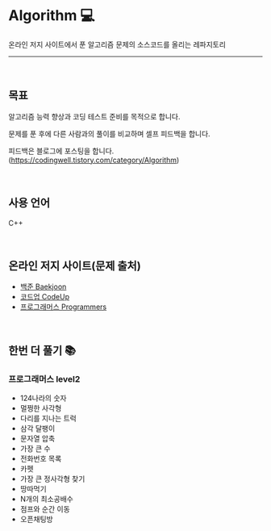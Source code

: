 # Algorithm 💻 
온라인 저지 사이트에서 푼 알고리즘 문제의 소스코드를 올리는 레파지토리

------------------------------------------------------------------------------------------------------

<br>

## 목표
알고리즘 능력 향상과 코딩 테스트 준비를 목적으로 합니다.

문제를 푼 후에 다른 사람과의 풀이를 비교하며 셀프 피드백을 합니다.

피드백은 블로그에 포스팅을 합니다.
(https://codingwell.tistory.com/category/Algorithm)

<br>

## 사용 언어
C++

<br>

## 온라인 저지 사이트(문제 출처)
- [백준 Baekjoon](https://www.acmicpc.net/)
- [코드업 CodeUp](https://codeup.kr/)
- [프로그래머스 Programmers](https://programmers.co.kr/learn/challenges)


<br>

## 한번 더 풀기 📚 

### 프로그래머스 level2
- 124나라의 숫자
- 멀쩡한 사각형
- 다리를 지나는 트럭
- 삼각 달팽이
- 문자열 압축
- 가장 큰 수
- 전화번호 목록
- 카펫
- 가장 큰 정사각형 찾기
- 땅따먹기
- N개의 최소공배수
- 점프와 순간 이동
- 오픈채팅방
